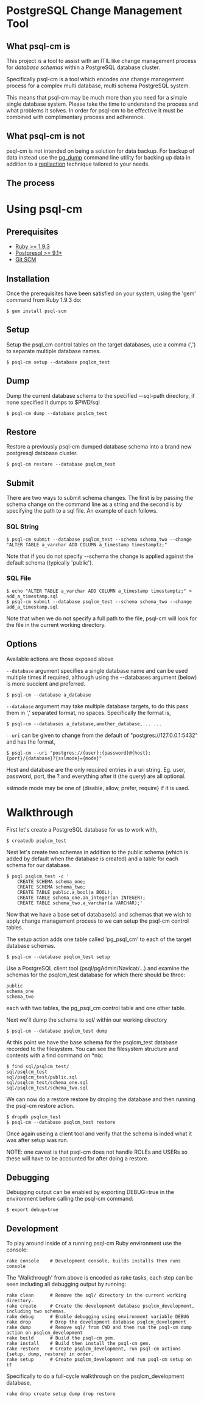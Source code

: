 # PostgreSQL Change Management Tool

## What psql-cm is

This project is a tool to assist with an ITIL like change management process
for *database schemas* within a PostgreSQL database cluster.

Specifically psql-cm is a tool which encodes *one* change management process
for a complex multi database, multi schema PostgreSQL system.

This means that psql-cm may be much more than you need for a simple
single database system.  Please take the time to understand the process and
what problems it solves. In order for psql-cm to be effective it must be
combined with complimentary process and adherence.

## What psql-cm is not

psql-cm is not intended on being a solution for data backup.
For backup of data instead use the
[pg\_dump](http://www.postgresql.org/docs/current/static/app-pgdump.html)
command line utility for backing up data in addition to a
[repliaction](http://www.postgresql.org/docs/current/static/different-replication-solutions.html)
technique tailored to your needs.

## The process

# Using psql-cm

## Prerequisites

- [Ruby >= 1.9.3](http://www.ruby-lang.org/en/)
- [Postgresql >= 9.1+](http://www.postgresql.org/)
- [Git SCM](http://git-scm.com/)

## Installation

Once the prerequisites have been satisfied on your system, using the
'gem' command from Ruby 1.9.3 do:

    $ gem install psql-scm

## Setup

Setup the psql\_cm control tables on the target databases, use a comma (',')
to separate multiple database names.

    $ psql-cm setup --database psqlcm_test

## Dump

Dump the current database schema to the specified --sql-path directory, if none
specified it dumps to $PWD/sql

    $ psql-cm dump --database psqlcm_test

## Restore

Restore a previously psql-cm dumped database schema into a brand new postgresql
database cluster.

    $ psql-cm restore --database psqlcm_test

## Submit

There are two ways to submit schema changes. The first is by passing the schema
change on the command line as a string and the second is by specifying the path
to a sql file. An example of each follows.

### SQL String

    $ psql-cm submit --database psqlcm_test --schema schema_two --change "ALTER TABLE a_varchar ADD COLUMN a_timestamp timestamptz;"

Note that if you do not specify --schema the change is applied against the
default schema (typically 'public').

### SQL File

    $ echo "ALTER TABLE a_varchar ADD COLUMN a_timestamp timestamptz;" > add_a_timestamp.sql
    $ psql-cm submit --database psqlcm_test --schema schema_two --change add_a_timestamp.sql

Note that when we do not specify a full path to the file, psql-cm will look
for the file in the current working directory.

## Options

Available actions are those exposed above

````--database```` argument specifies a single database name and can be used
multiple times if required, although using the --databases argument (below) is
more succient and preferred.

    $ psql-cm --database a_database

````--database```` argument may take multiple database targets, to do this pass
them in ',' separated format, no spaces. Specifically the format is,

    $ psql-cm --databases a_database,another_database,... ...

````--uri```` can be given to change from the default of
"postgres://127.0.0.1:5432" and has the format,

    $ psql-cm --uri "postgres://{user}:{password}@{host}:{port}/{database}?{sslmode}={mode}"

Host and database are the only required entries in a uri string. Eg.  user,
password, port, the ? and everything after it (the query) are all optional.

sslmode mode may be one of {disable, allow, prefer, require} if it is used.

# Walkthrough

First let's create a PostgreSQL database for us to work with,

    $ createdb psqlcm_test

Next let's create two schemas in addition to the public schema (which is added
by default when the database is created) and a table for each schema for our
database.

    $ psql psqlcm_test -c '
        CREATE SCHEMA schema_one;
        CREATE SCHEMA schema_two;
        CREATE TABLE public.a_bool(a BOOL);
        CREATE TABLE schema_one.an_integer(an INTEGER);
        CREATE TABLE schema_two.a_varchar(a VARCHAR);'


Now that we have a base set of database(s) and schemas that we wish to apply
change management process to we can setup the psql-cm control tables.

The setup action adds one table called 'pg\_psql\_cm' to each of the target
database schemas.

    $ psql-cm --database psqlcm_test setup

Use a PostgreSQL client tool (psql/pgAdmin/Navicat/...) and examine the schemas
for the psqlcm\_test database for which there should be three:

    public
    schema_one
    schema_two

each with two tables, the pg\_psql\_cm control table and one other table.

Next we'll dump the schema to sql/ within our working directory

    $ psql-cm --database psqlcm_test dump

At this point we have the base schema for the psqlcm\_test database recorded to
the filesystem. You can see the filesystem structure and contents with
a find command on \*nix:

    $ find sql/psqlcm_test/
    sql/psqlcm_test
    sql/psqlcm_test/public.sql
    sql/psqlcm_test/schema_one.sql
    sql/psqlcm_test/schema_two.sql

We can now do a restore restore by droping the database and then running the
psql-cm restore action.

    $ dropdb psqlcm_test
    $ psql-cm --database psqlcm_test restore

Once again useing a client tool and verify that the schema is inded what it was
after setup was run.

NOTE: one caveat is that psql-cm does not handle ROLEs and USERs so these will
have to be accounted for after doing a restore.

## Debugging

Debugging output can be enabled by exporting DEBUG=true in the environment
before calling the psql-cm command:

    $ export debug=true

## Development

To play around inside of a running psql-cm Ruby environment use the console:

    rake console    # Development console, builds installs then runs console

The 'Walkthrough' from above is encoded as rake tasks, each step can be
seen including all debugging output by running:

    rake clean      # Remove the sql/ directory in the current working directory.
    rake create     # Create the development database psqlcm_development, including two schemas.
    rake debug      # Enable debugging using environment variable DEBUG
    rake drop       # Drop the development database psqlcm_development
    rake dump       # Remove sql/ from CWD and then run the psql-cm dump action on psqlcm_development
    rake build      # Build the psql-cm gem.
    rake install    # Build then install the psql-cm gem.
    rake restore    # Create psqlcm_development, run psql-cm actions {setup, dump, restore} in order.
    rake setup      # Create psqlcm_development and run psql-cm setup on it

Specifically to do a full-cycle walkthrough on the psqlcm\_development database,

    rake drop create setup dump drop restore

